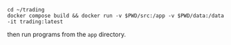 
```commandline
cd ~/trading
docker compose build && docker run -v $PWD/src:/app -v $PWD/data:/data -it trading:latest
```
then run programs from the `app` directory.